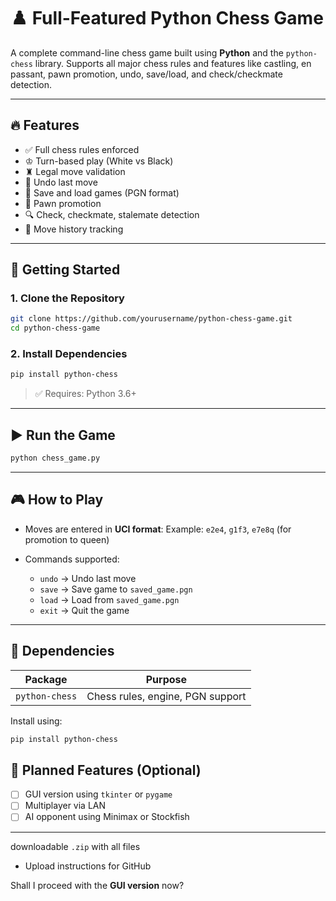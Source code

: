 
# ♟️ Full-Featured Python Chess Game

A complete command-line chess game built using **Python** and the `python-chess` library. Supports all major chess rules and features like castling, en passant, pawn promotion, undo, save/load, and check/checkmate detection.


---

## 🔥 Features

- ✅ Full chess rules enforced
- ♔ Turn-based play (White vs Black)
- ♜ Legal move validation
- 🔁 Undo last move
- 💾 Save and load games (PGN format)
- 👑 Pawn promotion
- 🔍 Check, checkmate, stalemate detection
- 📜 Move history tracking

---

## 🚀 Getting Started

### 1. Clone the Repository

```bash
git clone https://github.com/yourusername/python-chess-game.git
cd python-chess-game
````

### 2. Install Dependencies

```bash
pip install python-chess
```

> ✅ Requires: Python 3.6+

---

## ▶️ Run the Game

```bash
python chess_game.py
```

---

## 🎮 How to Play

* Moves are entered in **UCI format**:
  Example: `e2e4`, `g1f3`, `e7e8q` (for promotion to queen)

* Commands supported:

  * `undo` → Undo last move
  * `save` → Save game to `saved_game.pgn`
  * `load` → Load from `saved_game.pgn`
  * `exit` → Quit the game

---

## 🧠 Dependencies

| Package        | Purpose                          |
| -------------- | -------------------------------- |
| `python-chess` | Chess rules, engine, PGN support |

Install using:

```bash
pip install python-chess
```



## 📌 Planned Features (Optional)

* [ ] GUI version using `tkinter` or `pygame`
* [ ] Multiplayer via LAN
* [ ] AI opponent using Minimax or Stockfish

---
 downloadable `.zip` with all files
- Upload instructions for GitHub

Shall I proceed with the **GUI version** now?
```
